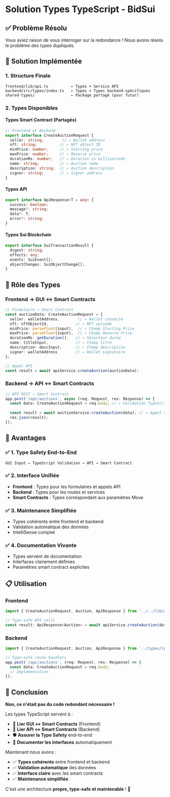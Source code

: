 # Solution Types TypeScript - BidSui

## ✅ **Problème Résolu**

Vous aviez raison de vous interroger sur la redondance ! Nous avons résolu le problème des types dupliqués.

## 🔧 **Solution Implémentée**

### **1. Structure Finale**
```
frontend/lib/api.ts          ← Types + Service API
backend/src/types/index.ts   ← Types + Types backend-spécifiques
shared-types/                ← Package partagé (pour futur)
```

### **2. Types Disponibles**

#### **Types Smart Contract (Partagés)**
```typescript
// Frontend et Backend
export interface CreateAuctionRequest {
  seller: string;        // ← Wallet address
  nft: string;          // ← NFT object ID
  minPrice: number;     // ← Starting price
  maxPrice: number;     // ← Reserve price
  durationMs: number;   // ← Duration in milliseconds
  name: string;         // ← Auction name
  description: string;  // ← Auction description
  signer: string;       // ← Signer address
}
```

#### **Types API**
```typescript
export interface ApiResponse<T = any> {
  success: boolean;
  message?: string;
  data?: T;
  error?: string;
}
```

#### **Types Sui Blockchain**
```typescript
export interface SuiTransactionResult {
  digest: string;
  effects: any;
  events: SuiEvent[];
  objectChanges: SuiObjectChange[];
}
```

## 🎯 **Rôle des Types**

### **Frontend** → **GUI ↔ Smart Contracts**
```typescript
// Formulaire → Smart Contract
const auctionData: CreateAuctionRequest = {
  seller: walletAddress,        // ← Wallet connecté
  nft: nftObjectId,            // ← NFT uploadé
  minPrice: parseFloat(input),  // ← Champ Starting Price
  maxPrice: parseFloat(input),  // ← Champ Reserve Price
  durationMs: getDuration(),   // ← Sélecteur durée
  name: titleInput,            // ← Champ titre
  description: descInput,      // ← Champ description
  signer: walletAddress        // ← Wallet signataire
};

// Appel API
const result = await apiService.createAuction(auctionData);
```

### **Backend** → **API ↔ Smart Contracts**
```typescript
// API REST → Smart Contract
app.post('/api/auctions', async (req: Request, res: Response) => {
  const data: CreateAuctionRequest = req.body; // ← Validation TypeScript
  
  const result = await auctionService.createAuction(data); // ← Appel smart contract
  res.json(result);
});
```

## 🚀 **Avantages**

### ✅ **1. Type Safety End-to-End**
```
GUI Input → TypeScript Validation → API → Smart Contract
```

### ✅ **2. Interface Unifiée**
- **Frontend** : Types pour les formulaires et appels API
- **Backend** : Types pour les routes et services
- **Smart Contracts** : Types correspondant aux paramètres Move

### ✅ **3. Maintenance Simplifiée**
- Types cohérents entre frontend et backend
- Validation automatique des données
- IntelliSense complet

### ✅ **4. Documentation Vivante**
- Types servent de documentation
- Interfaces clairement définies
- Paramètres smart contract explicites

## 📋 **Utilisation**

### **Frontend**
```typescript
import { CreateAuctionRequest, Auction, ApiResponse } from '../../lib/api';

// Type-safe API calls
const result: ApiResponse<Auction> = await apiService.createAuction(data);
```

### **Backend**
```typescript
import { CreateAuctionRequest, Auction, ApiResponse } from '../types/index.js';

// Type-safe route handlers
app.post('/api/auctions', (req: Request, res: Response) => {
  const data: CreateAuctionRequest = req.body;
  // Implementation
});
```

## 🎯 **Conclusion**

**Non, ce n'était pas du code redondant nécessaire !** 

Les types TypeScript servent à :
- 🔗 **Lier GUI ↔ Smart Contracts** (Frontend)
- 🔗 **Lier API ↔ Smart Contracts** (Backend)
- 🛡️ **Assurer la Type Safety** end-to-end
- 📝 **Documenter les interfaces** automatiquement

Maintenant nous avons :
- ✅ **Types cohérents** entre frontend et backend
- ✅ **Validation automatique** des données
- ✅ **Interface claire** avec les smart contracts
- ✅ **Maintenance simplifiée**

C'est une architecture **propre, type-safe et maintenable** ! 🚀
